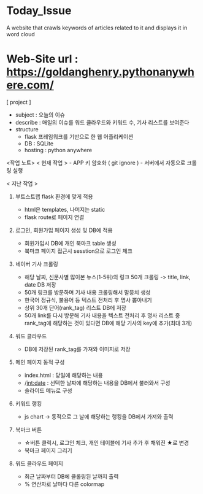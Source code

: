 # Today_Issue
A website that crawls keywords of articles related to it and displays it in word cloud

# Web-Site url : https://goldanghenry.pythonanywhere.com/
[ project ]
- subject : 오늘의 이슈
- describe : 매일의 이슈를 워드 클라우드와 키워드 수, 기사 리스트를 보여준다
- structure
    - flask 프레임워크를 기반으로 한 웹 어플리케이션
    - DB : SQLite
    - hosting : python anywhere

<작업 노트>
< 현재 작업 >
	- APP 키 암호화 ( git ignore )
	- 서버에서 자동으로 크롤링 실행
    

< 지난 작업 >
1. 부트스트랩 flask 환경에 맞게 적용
    - html은 templates, 나머지는 static
    - flask route로 페이지 연결

2. 로그인, 회원가입 페이지 생성 및 DB에 적용
    - 회원가입시 DB에 개인 북마크 table 생성
    - 북마크 페이지 접근시 sesstion으로 로그인 체크

3. 네이버 기사 크롤링
    - 해당 날짜, 신문사별 많이본 뉴스(1-5위)의 링크 50개 크롤링 -> title, link, date DB 저장
    - 50개 링크를 방문하며 기사 내용 크롤링해서 말뭉치 생성
    - 한국어 정규식, 불용어 등 텍스트 전처리 후 명사 뽑아내기 
    - 상위 30개 단어(rank_tag) 리스트 DB에 저장
    - 50개 link를 다시 방문해 기사 내용을 텍스트 전처리 후 명사 리스트 중 rank_tag에 해당하는 것이 있다면 DB에 해당 기사의 key에 추가(최대 3개)

4. 워드 클라우드
    - DB에 저장된 rank_tag를 가져와 이미지로 저장

5. 메인 페이지 동적 구성
    - index.html : 당일에 해당하는 내용
    - /<int:date> : 선택한 날짜에 해당하는 내용을 DB에서 불러와서 구성
    - 슬라이드 메뉴로 구성

6. 키워드 랭킹
    - js chart -> 동적으로 그 날에 해당하는 랭킹을 DB에서 가져와 출력

7. 북마크 버튼
    - ☆버튼 클릭시, 로그인 체크, 개인 테이블에 기사 추가 후 채워진 ★로 변경
    - 북마크 페이지 그리기

8. 워드 클라우드 페이지
    - 최근 날짜부터 DB에 클롤링된 날까지 출력
    - % 연산자로 날마다 다른 colormap


